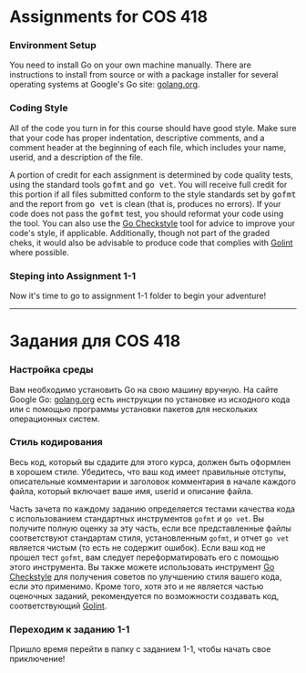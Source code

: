 # Assignments for COS 418

### Environment Setup

<p>
  You need to install Go on your own machine manually. 
  There are instructions to install from source or with a 
  package installer for several operating systems at Google's Go site: 
  <a href="https://golang.org/dl/">golang.org</a>.
</p>

### Coding Style

<p>All of the code you turn in for this course should have good style.
Make sure that your code has proper indentation, descriptive comments,
and a comment header at the beginning of each file, which includes
your name, userid, and a description of the file.</p>

<p>A portion of credit for each assignment is determined by code
quality tests, using the standard tools <tt>gofmt</tt> and <tt>go
vet</tt>.  You will receive full credit for this portion if all files
submitted conform to the style standards set by <tt>gofmt</tt> and the
report from <tt>go vet</tt> is clean (that is, produces no errors).
If your code does not pass the <tt>gofmt</tt> test, you should
reformat your code using the tool. You can also use the <a
href="https://github.com/qiniu/checkstyle">Go Checkstyle</a> tool for
advice to improve your code's style, if applicable.  Additionally,
though not part of the graded cheks, it would also be advisable to
produce code that complies with <a
href="https://github.com/golang/lint">Golint</a> where possible. </p>

### Steping into Assignment 1-1

Now it's time to go to assignment 1-1 folder to begin your adventure!

---

# Задания для COS 418

### Настройка среды

Вам необходимо установить Go на свою машину вручную. На сайте Google Go: <a href="https://golang.org/dl/">golang.org</a> есть инструкции по установке из исходного кода или с помощью программы установки пакетов для нескольких операционных систем.

### Стиль кодирования

Весь код, который вы сдадите для этого курса, должен быть оформлен в хорошем стиле. Убедитесь, что ваш код имеет правильные отступы, описательные комментарии и заголовок комментария в начале каждого файла, который включает ваше имя, userid и описание файла.


Часть зачета по каждому заданию определяется тестами качества кода с использованием стандартных инструментов `gofmt` и `go vet`. Вы получите полную оценку за эту часть, если все представленные файлы соответствуют стандартам стиля, установленным `gofmt`, и отчет `go vet` является чистым (то есть не содержит ошибок). Если ваш код не прошел тест `gofmt`, вам следует переформатировать его с помощью этого инструмента. Вы также можете использовать инструмент <a
href="https://github.com/qiniu/checkstyle">Go Checkstyle</a>  для получения советов по улучшению стиля вашего кода, если это применимо. Кроме того, хотя это и не является частью оценочных заданий, рекомендуется по возможности создавать код, соответствующий <a
href="https://github.com/golang/lint">Golint</a>.

### Переходим к заданию 1-1

Пришло время перейти в папку с заданием 1-1, чтобы начать свое приключение!
